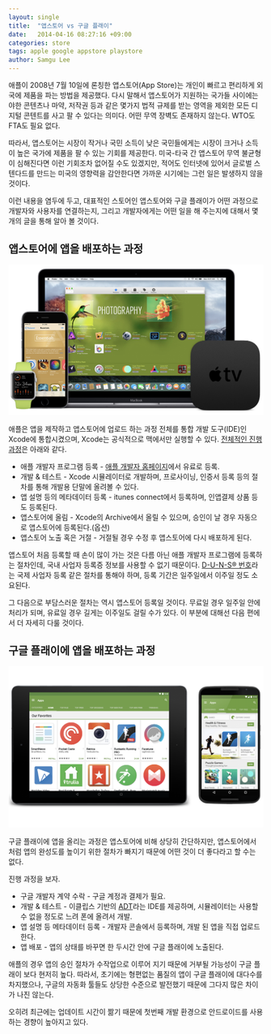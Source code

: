 ```yaml
---
layout: single
title:  "앱스토어 vs 구글 플래이"
date:   2014-04-16 08:27:16 +09:00
categories: store
tags: apple google appstore playstore
author: Samgu Lee
---
```

애플이 2008년 7월 10일에 론칭한 앱스토어(App Store)는 개인이 빠르고 편리하게 외국에 제품을 파는 방법을 제공했다. 다시 말해서 앱스토어가 지원하는 국가들 사이에는 야한 콘텐츠나 마약, 저작권 등과 같은 몇가지 법적 규제를 받는 영역을 제외한 모든 디지털 콘텐트를 사고 팔 수 있다는 의미다. 어떤 무역 장벽도 존재하지 않는다. WTO도 FTA도 필요 없다.

따라서, 앱스토어는 시장이 작거나 국민 소득이 낮은 국민들에게는 시장이 크거나 소득이 높은 국가에 제품을 팔 수 있는 기회를 제공한다. 미국-타국 간 앱스토어 무역 불균형이 심해진다면 이런 기회조차 없어질 수도 있겠지만, 적어도 인터넷에 있어서 글로벌 스텐다드를 만드는 미국의 영향력을 감안한다면 가까운 시기에는 그런 일은 발생하지 않을 것이다.

이런 내용을 염두에 두고, 대표적인 스토어인 앱스토어와 구글 플래이가 어떤 과정으로 개발자와 사용자를 연결하는지, 그리고 개발자에게는 어떤 일을 해 주는지에 대해서 몇 개의 글을 통해 알아 볼 것이다.

## 앱스토어에 앱을 배포하는 과정

![애플 앱 스토어](/assets/xxxxxxxxxxxx-2017-01-24-xxxxxx-3.20.58.png)

애플은 앱을 제작하고 앱스토어에 업로드 하는 과정 전체를 통합 개발 도구(IDE)인 Xcode에 통합시켰으며, Xcode는 공식적으로 맥에서만 실행할 수 있다. [전체적인 진행 과정](https://developer.apple.com/library/ios/documentation/IDEs/Conceptual/AppDistributionGuide/Introduction/Introduction.html "App Distribution Guide")은 아래와 같다.

- 애플 개발자 프로그램 등록 - [애플 개발자 홈페이지](https://developer.apple.com "Apple Developer")에서 유료로 등록.
- 개발 & 테스트 - Xcode 시뮬레이터로 개발하며, 프로사이닝, 인증서 등록 등의 절차를 통해 개발용 단말에 올려볼 수 있다.
- 앱 설명 등의 메타데이터 등록 - itunes connect에서 등록하며, 인앱결제 상품 등도 등록된다.
- 앱스토어에 올림 - Xcode의 Archive에서 올릴 수 있으며, 승인이 날 경우 자동으로 앱스토어에 등록된다.(옵션)
- 앱스토어 노출 혹은 거절 - 거절될 경우 수정 후 앱스토어에 다시 배포하게 된다.

앱스토어 처음 등록할 때 손이 많이 가는 것은 다름 아닌 애플 개발자 프로그램에 등록하는 절차인데, 국내 사업자 등록증 정보를 사용할 수 없기 때문이다. [D-U-N-S® 번호](https://developer.apple.com/kr/support/ios/D-U-N-S.html)라는 국제 사업자 등록 같은 절차를 통해야 하며, 등록 기간은 일주일에서 이주일 정도 소요된다.

그 다음으로 부담스러운 절차는 역시 앱스토어 등록일 것이다. 무료일 경우 일주일 안에 처리가 되며, 유료일 경우 길게는 이주일도 걸릴 수가 있다. 이 부분에 대해선 다음 편에서 더 자세히 다룰 것이다.

## 구글 플래이에 앱을 배포하는 과정

![안드로이드 마켓](/assets/android-market.png)

구글 플래이에 앱을 올리는 과정은 앱스토어에 비해 상당히 간단하지만, 앱스토어에서 처럼 앱의 완성도를 높이기 위한 절차가 빠지기 때문에 어떤 것이 더 좋다라고 할 수는 없다.

진행 과정을 보자.

- 구글 개발자 계약 수락 - 구글 계정과 결제가 필요.
- 개발 & 테스트 - 이클립스 기반의 [ADT](http://developer.android.com/intl/ko/tools/help/adt.html "Android Developer Tool")라는 IDE를 제공하며, 시뮬레이터는 사용할 수 없을 정도로 느려 폰에 올려서 개발.
- 앱 설명 등 메타데이터 등록 - 개발자 콘솔에서 등록하며, 개발 된 앱을 직접 업로드 한다.
- 앱 배포 - 앱의 상태를 바꾸면 한 두시간 안에 구글 플래이에 노출된다.

애플의 경우 앱의 승인 절차가 수작업으로 이루어 지기 때문에 거부될 가능성이 구글 플래이 보다 현저히 높다. 따라서, 초기에는 형편없는 품질의 앱이 구글 플래이에 대다수를 차지했으나, 구글의 자동화 툴들도 상당한 수준으로 발전했기 때문에 그다지 많은 차이가 나진 않는다.

오히려 최근에는 업데이트 시간이 짦기 때문에 첫번째 개발 환경으로 안드로이드를 사용하는 경향이 높아지고 있다.
